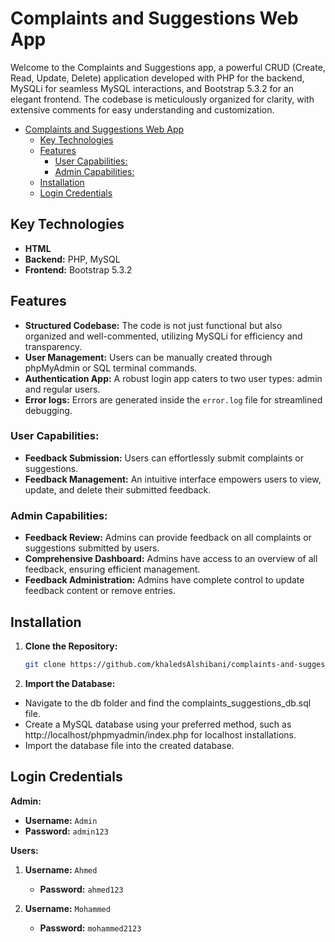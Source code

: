 # Complaints and Suggestions Web App

Welcome to the Complaints and Suggestions app, a powerful CRUD (Create, Read, Update, Delete) application developed with PHP for the backend, MySQLi for seamless MySQL interactions, and Bootstrap 5.3.2 for an elegant frontend. The codebase is meticulously organized for clarity, with extensive comments for easy understanding and customization.

- [Complaints and Suggestions Web App](#complaints-and-suggestions-web-app)
  - [Key Technologies](#key-technologies)
  - [Features](#features)
    - [User Capabilities:](#user-capabilities)
    - [Admin Capabilities:](#admin-capabilities)
  - [Installation](#installation)
  - [Login Credentials](#login-credentials)

## Key Technologies

- **HTML**
- **Backend:** PHP, MySQL
- **Frontend:** Bootstrap 5.3.2

## Features

- **Structured Codebase:** The code is not just functional but also organized and well-commented, utilizing MySQLi for efficiency and transparency.
- **User Management:** Users can be manually created through phpMyAdmin or SQL terminal commands.
- **Authentication App:** A robust login app caters to two user types: admin and regular users.
- **Error logs:** Errors are generated inside the `error.log` file for streamlined debugging.

### User Capabilities:

- **Feedback Submission:** Users can effortlessly submit complaints or suggestions.
- **Feedback Management:** An intuitive interface empowers users to view, update, and delete their submitted feedback.

### Admin Capabilities:

- **Feedback Review:** Admins can provide feedback on all complaints or suggestions submitted by users.
- **Comprehensive Dashboard:** Admins have access to an overview of all feedback, ensuring efficient management.
- **Feedback Administration:** Admins have complete control to update feedback content or remove entries.

## Installation

1. **Clone the Repository:**
   ```bash
   git clone https://github.com/khaledsAlshibani/complaints-and-suggestions-webapp.git
   ```

2. **Import the Database:**
  - Navigate to the db folder and find the complaints_suggestions_db.sql file.
  - Create a MySQL database using your preferred method, such as http://localhost/phpmyadmin/index.php for localhost installations.
  - Import the database file into the created database.

## Login Credentials

**Admin:**
- **Username:** `Admin`
- **Password:** `admin123`

**Users:**
1. **Username:** `Ahmed`
   - **Password:** `ahmed123`

2. **Username:** `Mohammed`
   - **Password:** `mohammed2123`